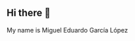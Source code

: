 ## Hi there 👋
My name is Miguel Eduardo García López
<!--
**MEgarcia1992/MEgarcia1992** is a ✨ _special_ ✨ repository because its `README.md` (this file) appears on your GitHub profile.

Here are some ideas to get you started:

- 🔭 I’m currently working on Proyects for QA Engineer bootcamp
- 🌱 I’m currently learning automation techniques 
- 👯 I’m looking to collaborate on any projects that need QA knowledge
- 🤔 I’m looking for help with finding a good job opportunity
- 💬 Ask me about any topic related to QA
- 📫 How to reach me: medu2647@gmail.com
-->
